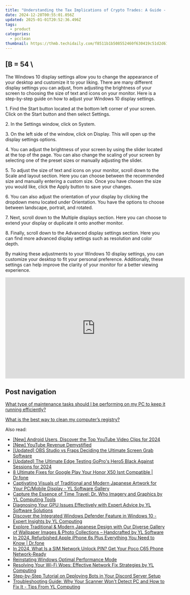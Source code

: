 ```yaml
---
title: "Understanding the Tax Implications of Crypto Trades: A Guide - By YL Computing"
date: 2024-12-28T00:55:01.056Z
updated: 2025-01-01T20:52:36.496Z
tags:
  - product
categories:
  - pcclean
thumbnail: https://thmb.techidaily.com/f8511b1b508552460f630419c51d2d616ebcbf19dbd124bdf2e50582d197ea31.jpg
---
```


## \[B = 54 \

The Windows 10 display settings allow you to change the appearance of your desktop and customize it to your liking. There are many different display settings you can adjust, from adjusting the brightness of your screen to choosing the size of text and icons on your monitor. Here is a step-by-step guide on how to adjust your Windows 10 display settings. 

1\. Find the Start button located at the bottom left corner of your screen. Click on the Start button and then select Settings.

2\. In the Settings window, click on System.

3\. On the left side of the window, click on Display. This will open up the display settings options. 

4\. You can adjust the brightness of your screen by using the slider located at the top of the page. You can also change the scaling of your screen by selecting one of the preset sizes or manually adjusting the slider.

5\. To adjust the size of text and icons on your monitor, scroll down to the Scale and layout section. Here you can choose between the recommended size and manually entering a custom size. Once you have chosen the size you would like, click the Apply button to save your changes.

6\. You can also adjust the orientation of your display by clicking the dropdown menu located under Orientation. You have the options to choose between landscape, portrait, and rotated.

7\. Next, scroll down to the Multiple displays section. Here you can choose to extend your display or duplicate it onto another monitor.

8\. Finally, scroll down to the Advanced display settings section. Here you can find more advanced display settings such as resolution and color depth. 

By making these adjustments to your Windows 10 display settings, you can customize your desktop to fit your personal preference. Additionally, these settings can help improve the clarity of your monitor for a better viewing experience.

<!-- affiliate ads begin -->
<iframe width="560" height="315" src="https://www.youtube.com/embed/UUPt2zKtJ5k?si=LLHdsFDLzVByJsKj" title="YouTube video player" frameborder="0" allow="accelerometer; autoplay; clipboard-write; encrypted-media; gyroscope; picture-in-picture; web-share" referrerpolicy="strict-origin-when-cross-origin" allowfullscreen></iframe>
<!-- affiliate ads end -->

## Post navigation

[What type of maintenance tasks should I be performing on my PC to keep it running efficiently?](https://tools.techidaily.com/pcclean/products/)

[What is the best way to clean my computer’s registry?](https://tools.techidaily.com/pcclean/products/)

<ins class="adsbygoogle"
     style="display:block"
     data-ad-format="autorelaxed"
     data-ad-client="ca-pub-7571918770474297"
     data-ad-slot="1223367746"></ins>

<ins class="adsbygoogle"
     style="display:block"
     data-ad-client="ca-pub-7571918770474297"
     data-ad-slot="8358498916"
     data-ad-format="auto"
     data-full-width-responsive="true"></ins>

<span class="atpl-alsoreadstyle">Also read:</span>
<div><ul>
<li><a href="https://facebook-video-footage.techidaily.com/new-android-users-discover-the-top-youtube-video-clips-for-2024/"><u>[New] Android Users, Discover the Top YouTube Video Clips for 2024</u></a></li>
<li><a href="https://youtube-docs.techidaily.com/outube-revenue-demystified/"><u>[New] YouTube Revenue Demystified</u></a></li>
<li><a href="https://digital-screen-recording.techidaily.com/updated-obs-studio-vs-fraps-deciding-the-ultimate-screen-grab-software/"><u>[Updated] OBS Studio vs Fraps Deciding the Ultimate Screen Grab Software</u></a></li>
<li><a href="https://fox-friendly.techidaily.com/updated-the-ultimate-edge-testing-gopros-hero5-black-against-sessions-for-2024/"><u>[Updated] The Ultimate Edge Testing GoPro's Hero5 Black Against Sessions for 2024</u></a></li>
<li><a href="https://howto.techidaily.com/8-ultimate-fixes-for-google-play-your-honor-x50-isnt-compatible-drfone-by-drfone-fix-android-problems-fix-android-problems/"><u>8 Ultimate Fixes for Google Play Your Honor X50 Isnt Compatible | Dr.fone</u></a></li>
<li><a href="https://discover-amazing.techidaily.com/captivating-visuals-of-traditional-and-modern-japanese-artwork-for-your-pcmobile-display-yl-software-gallery/"><u>Captivating Visuals of Traditional and Modern Japanese Artwork for Your PC/Mobile Display - YL Software Gallery</u></a></li>
<li><a href="https://discover-amazing.techidaily.com/capture-the-essence-of-time-travel-dr-who-imagery-and-graphics-by-yl-computing-tools/"><u>Capture the Essence of Time Travel: Dr. Who Imagery and Graphics by YL Computing Tools</u></a></li>
<li><a href="https://discover-amazing.techidaily.com/diagnosing-your-gpu-issues-effectively-with-expert-advice-by-yl-software-solutions/"><u>Diagnosing Your GPU Issues Effectively with Expert Advice by YL Software Solutions</u></a></li>
<li><a href="https://discover-amazing.techidaily.com/discover-the-integrated-windows-defender-feature-in-windows-10-expert-insights-by-yl-computing/"><u>Discover the Integrated Windows Defender Feature in Windows 10 - Expert Insights by YL Computing</u></a></li>
<li><a href="https://discover-amazing.techidaily.com/explore-traditional-and-modern-japanese-design-with-our-diverse-gallery-of-wallpaper-images-and-photo-collections-handcrafted-by-yl-software/"><u>Explore Traditional & Modern Japanese Design with Our Diverse Gallery of Wallpaper Images & Photo Collections – Handcrafted by YL Software</u></a></li>
<li><a href="https://iphone-transfer.techidaily.com/in-2024-refurbished-apple-iphone-6s-plus-everything-you-need-to-know-drfone-by-drfone-transfer-from-ios/"><u>In 2024, Refurbished Apple iPhone 6s Plus Everything You Need to Know | Dr.fone</u></a></li>
<li><a href="https://sim-unlock.techidaily.com/in-2024-what-is-a-sim-network-unlock-pin-get-your-poco-c65-phone-network-ready-by-drfone-android/"><u>In 2024, What Is a SIM Network Unlock PIN? Get Your Poco C65 Phone Network-Ready</u></a></li>
<li><a href="https://win11.techidaily.com/reinstating-windows-optimal-performance-mode/"><u>Reinstating Windows Optimal Performance Mode</u></a></li>
<li><a href="https://discover-amazing.techidaily.com/resolving-your-wi-fi-woes-effective-network-fix-strategies-by-yl-computing/"><u>Resolving Your Wi-Fi Woes: Effective Network Fix Strategies by YL Computing</u></a></li>
<li><a href="https://tech-renaissance.techidaily.com/step-by-step-tutorial-on-deploying-bots-in-your-discord-server-setup/"><u>Step-by-Step Tutorial on Deploying Bots in Your Discord Server Setup</u></a></li>
<li><a href="https://discover-amazing.techidaily.com/troubleshooting-guide-why-your-scanner-wont-detect-pc-and-how-to-fix-it-tips-from-yl-computing/"><u>Troubleshooting Guide: Why Your Scanner Won't Detect PC and How to Fix It - Tips From YL Computing</u></a></li>
</ul></div>

